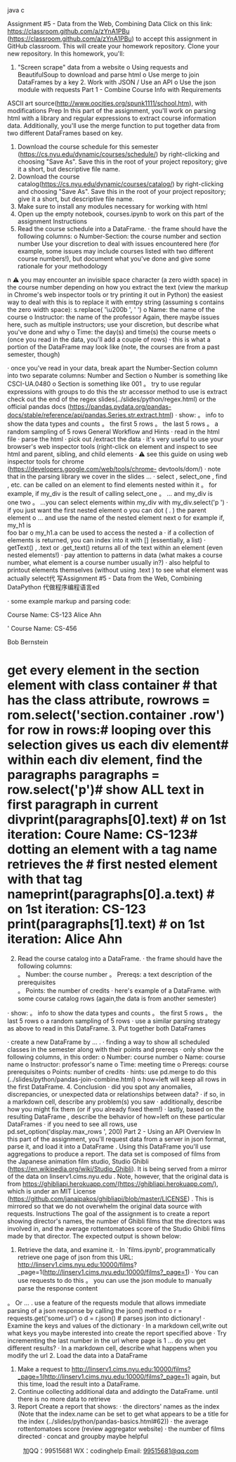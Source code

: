 java c


Assignment #5 - Data from the   Web,   Combining Data
Click   on   this   link: https://classroom.github.com/a/zYnA1PBu   (https://classroom.github.com/a/zYnA1PBu)   to   accept   this assignment in GitHub classroom. This will create your homework repository. Clone your new   repository.
In   this   homework, you'll:
1. "Screen   scrape" data   from   a   website
o         Using      requests   and      BeautifulSoup   to   download   and   parse   html
o         Use      merge   to   join   DataFrames   by   a   key 2. Work   with   JSON   / Use   an   API
o         Use   the      json   module   with      requests
Part 1 - Combine Course Info   with Requirements

ASCII   art   source(http://www.oocities.org/spunk1111/school.htm), with   modifications
Prep
In this part of   the assignment, you'll work on parsing html with a library and   regular   expressions to   extract   course   information   data.   Additionally, you'll   use   the      merge   function   to   put   together   data   from   two   different   DataFrames   based   on   key.
1. Download   the   course   schedule   for   this   semester   (https://cs.nyu.edu/dynamic/courses/schedule/)   by   right-clicking   and choosing   "Save   As". Save   this   in   the   root   of   your   project   repository;   give   it   a   short, but   descriptive   file   name.
2. Download   the   course   catalog(https://cs.nyu.edu/dynamic/courses/catalog/)   by   right-clicking   and   choosing   "Save   As".   Save this   in   the   root   of   your   project   repository; give   it   a   short, but   descriptive   file   name.
3. Make   sure   to   install   any   modules   necessary   for   working   with   html
4. Open   up   the   empty   notebook,    courses.ipynb   to   work   on   this   part   of   the   assignment
Instructions
1. Read the course schedule into a DataFrame.
·      the   frame   should   have   the   following   columns:
o         Number-Section: the   course   number   and   section   number
         Use your discretion to deal with issues encountered here (for   example,   some   issues   may include   courses   listed with   two different course numbers!), but document what you've done and give   some   rationale   for your   methodology


n          ⚠ you   may   encounter   an   invisible   space   character   (a   zero   width   space) in   the   course   number             depending   on   how   you   extract   the   text   (view   the   markup   in   Chrome's   web   inspector   tools   or   try   printing   it   out   in   Python)
         the   easiest   way   to   deal   with   this   is   to   replace   it   with   emtpy   string   (assuming         s   contains   the   zero   width   space):   s.replace(   '\u200b   ',   '   ')
o         Name: the   name   of   the   course
o       Instructor: the   name   of   the professor
         Again, there maybe issues here, such as multiple instructors; use your discretion, but   describe what you've   done   and why
o         Time: the   day(s) and   time(s)   the   course   meets
o       (once   you   read   in   the   data, you'll   add   a   couple   of   rows)
·      this   is   what   a   portion   of   the      DataFrame   may   look   like   (note, the   courses   are   from   a   past   semester, though)

·       once   you've   read   in   your   data, break   apart   the      Number-Section   column   into   two   separate   columns:      Number   and      Section   o            Number   is   something   like      CSCI-UA.0480
o            Section   is   something   like      001
。   try   to   use   regular   expressions   with   groups   to   do   this          the    str accessor   method to   use   is      extract
         check   out   the   end   of   the   regex   slides(../slides/python/regex.html)   or   the   official   pandas   docs            (https://pandas.pydata.org/pandas-docs/stable/reference/api/pandas.Series.str.extract.html)
·          show:
。   info   to   show   the   data   types   and   counts 。   the   first   5   rows
。   the   last   5 rows
。   a   random   sampling   of   5 rows
General Workflow and Hints
·      read   in   the   html   file ·      parse   the   html
·      pick   out   /extract   the   data
·      it's   very   useful   to   use   your   browser's   web   inspector   tools   (right-click   on   element   and   inspect   to   see   html   and   parent,   sibling,   and child   elements
·       ⚠ see   this   guide   on   using   web   inspector   tools   for   chrome   (https://developers.google.com/web/tools/chrome-   devtools/dom/)
·      note   that   in   the   parsing   library   we   cover   in   the   slides   …
·          select   ,    select_one   ,    find   , etc. can   be   called   on   an   element   to   find   elements   nested   within   it 。   for   example, if      my_div   is   the   result   of   calling      select_one
。 … and      my_div   is      
one
two
      。 …you   can   select   elements   within      my_div   with      my_div.select('p   ')
·      if   you   just want the first nested element            o         you   can   dot   (    .   ) the   parent   element
o       …   and   use   the   name   of   the   nested   element   next
o       for   example   if,    my_h1 is      
foo   bar
   o            my_h1.a   can   be   used   to   access   the   nested      a
·      if   a   collection   of   elements   is   returned, you   can   index   into   it   with         [] (essentially,   a   list)
·          getText()   ,      .text   or         .get_text() returns   all   of   the   text   within   an   element   (even   nested   elements!)
·      pay   attention   to   patterns   in   data   (what   makes   a   course   number, what   element   is   a   course   number   usually   in?)      ·      also   helpful   to   printout   elements   themselves   (without   using         .text   ) to   see   what   element   was   actually   select代 写Assignment #5 - Data from the Web, Combining DataPython
代做程序编程语言ed


·      some   example   markup   and   parsing   code:
   
Course   Name: CS-123
Alice   Ahn
   
'
Course   Name: CS-456
   
Bob   Bernstein
# get   every   element   in   the   section   element   with   class   container # that   has   the   class   attribute,   rowrows   = rom.select('section.container   .row')   for   row   in   rows:# looping   over   this   selection   gives   us   each   div   element# within   each   div   element, find   the   paragraphs paragraphs   =   row.select('p')# show   ALL   text   in   first   paragraph   in   current   divprint(paragraphs[0].text) # on   1st   iteration: Coure   Name:   CS-123# dotting   an   element   with   a   tag   name   retrieves   the # first   nested   element   with   that   tag   nameprint(paragraphs[0].a.text) # on   1st   iteration:   CS-123      print(paragraphs[1].text) # on   1st   iteration: Alice   Ahn
2. Read the course catalog into a DataFrame.
·      the   frame   should   have   the   following   columns:   
。   Number: the   course   number
。   Prereqs: a   text   description   of   the   prerequisites   
。   Points: the   number   of   credits
·      here's example of a    DataFrame. with some course catalog   rows   (again,the   data   is from   another   semester)

·          show:
。   info   to   show   the   data   types   and   counts 。   the   first   5   rows
。   the   last   5 rows
o         a   random   sampling   of   5 rows
·      use   a   similar   parsing   strategy   as   above   to   read   in   this   DataFrame.
3. Put together both DataFrames




·      create   a   new   DataFrame   by   …   .
·      finding a way to show all scheduled classes in the   semester   along with their points   and   prereqs   ·      only   show   the   following   columns, in   this   order:
o         Number:   course   number o         Name: course   name
o         Instructor: professor's   name   o         Time: meeting   time
o         Prereqs: course prerequisites
o         Points: number   of   credits ·            hints:
         use   pd.merge   to   do   this   (../slides/python/pandas-join-combine.html)   o            how=left   will   keep   all   rows   in   the   first      DataFrame.
4. Conclusion
·      did   you   spot   any   anomalies, discrepancies, or   unexpected   data   or   relationships   between   data?   ·      if   so, in   a   markdown   cell, describe   any   problem(s) you   saw
·      additionally, describe how you might fix them (or if   you already   fixed them!)
·      lastly, based   on   the   resulting      DataFrame   , describe   the   behavior   of      how=left   on   these   particular      DataFrames ·       if   you   need   to   see   all   rows, use      pd.set_option('display.max_rows   ', 200)
Part   2 - Using   an   API
Overview
In this part of   the assignment, you'll request data from a   server   in   json format,   parse   it,   and load   it   into   a      DataFrame   .   Using   this   DataFrame   you'll   use   aggregations   to   produce   a   report.
The data set is composed of   films from the Japanese   animation film   studio,   Studio   Ghibli   (https://en.wikipedia.org/wiki/Studio_Ghibli).
It   is   being   served   from   a   mirror   of   the   data   on      linserv1.cims.nyu.edu   . Note, however, that   the   original   data   is   from https://ghibliapi.herokuapp.com/(https://ghibliapi.herokuapp.com/), which   is   under   an   MIT   License
(https://github.com/janaipakos/ghibliapi/blob/master/LICENSE)   . This   is   mirrored   so   that   we   do   not   overwhelm   the   original   data source with requests.
Instructions
The goal of   the assignment is to create a report   showing   director's   names, the   number   of Ghibli films that   the   directors was   involved
in, and the average rottentomatoes score of   the Studio   Ghibli   films   made by that   director.   The expected output is shown below:

1. Retrieve the data, and examine it.
·      In   `films.ipynb', programmatically   retrieve   one   page   of   json   from   this   URL: http://linserv1.cims.nyu.edu:10000/films?
_page=1(http://linserv1.cims.nyu.edu:10000/films?_page=1)
·      You   can   use      requests   to   do   this
。   you   can   use   the      json   module   to   manually   parse   the   response   content


。   Or   …   . use   a   feature   of   the      requests   module   that   allows   immediate   parsing   of   a   json   response   by   calling   the      json()   method
o         r   = requests.get('some.url')
o         d   = r.json()   #   parses   json   into   dictionary!   ·      Examine the keys and values of   the dictionary
·      In a markdown cell,write out what   keys you maybe interested into create the   report   specified   above   ·      Try   incrementing   the   last   number   in   the   url   where   page   is   1   … do   you   get   different   results?
·      In   a   markdown   cell, describe   what   happens   when   you   modify   the   url
2. Load the data into a   DataFrame
1. Make   a   request   to   http://linserv1.cims.nyu.edu:10000/films?_page=1(http://linserv1.cims.nyu.edu:10000/films?_page=1)   again, but   this   time, load   the   result   into   a      DataFrame.
2. Continue collecting additional data and addingto the      DataFrame. until   there   is   no   more   data   to   retrieve
3. Report
Create   a   report   that   shows:
·      the   directors' names   as   the   index   (Note   that   the      index.name   can   be   set   to   get   what   appears   to   be   a   title   for   the   index   (../slides/python/pandas-basics.html#62))
·      the average rottentomatoes score (review aggregator website)   ·      the number of   films directed
·          concat and      groupby maybe helpful
   

         
加QQ：99515681  WX：codinghelp  Email: 99515681@qq.com
